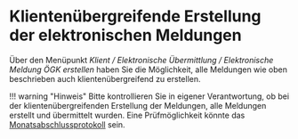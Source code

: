 # Klientenübergreifende Erstellung der elektronischen Meldungen

Über den Menüpunkt *Klient / Elektronische Übermittlung / Elektronische Meldung ÖGK erstellen* haben Sie die Möglichkeit, alle Meldungen wie oben beschrieben auch klientenübergreifend zu erstellen.

!!! warning "Hinweis"
    Bitte kontrollieren Sie in eigener Verantwortung, ob bei der klientenübergreifenden Erstellung der Meldungen, alle Meldungen erstellt und übermittelt wurden. Eine Prüfmöglichkeit könnte das [Monatsabschlussprotokoll](../../Ausdrucke_allgemein/Ausdruck_Journal_OEGK/Monatsabschlussprotokoll.md) sein.
